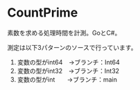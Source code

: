 # CountPrime
素数を求める処理時間を計測。GoとC#。

測定は以下3パターンのソースで行っています。
1. 変数の型がint64　→ブランチ：Int64
2. 変数の型がint32　→ブランチ：Int32
3. 変数の型がint　　→ブランチ：main

